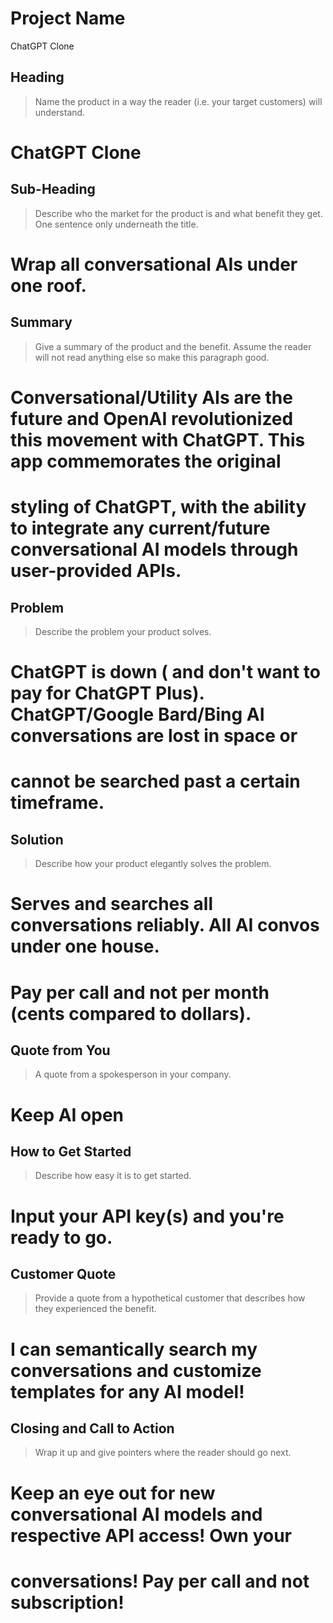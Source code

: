 # Project Name #
ChatGPT Clone

<!--
> This material was originally posted [here](http://www.quora.com/What-is-Amazons-approach-to-product-development-and-product-management). It is reproduced here for posterities sake.

There is an approach called "working backwards" that is widely used at Amazon. They work backwards from the customer, rather than starting with an idea for a product and trying to bolt customers onto it. While working backwards can be applied to any specific product decision, using this approach is especially important when developing new products or features.

For new initiatives a product manager typically starts by writing an internal press release announcing the finished product. The target audience for the press release is the new/updated product's customers, which can be retail customers or internal users of a tool or technology. Internal press releases are centered around the customer problem, how current solutions (internal or external) fail, and how the new product will blow away existing solutions.

If the benefits listed don't sound very interesting or exciting to customers, then perhaps they're not (and shouldn't be built). Instead, the product manager should keep iterating on the press release until they've come up with benefits that actually sound like benefits. Iterating on a press release is a lot less expensive than iterating on the product itself (and quicker!).

If the press release is more than a page and a half, it is probably too long. Keep it simple. 3-4 sentences for most paragraphs. Cut out the fat. Don't make it into a spec. You can accompany the press release with a FAQ that answers all of the other business or execution questions so the press release can stay focused on what the customer gets. My rule of thumb is that if the press release is hard to write, then the product is probably going to suck. Keep working at it until the outline for each paragraph flows.

Oh, and I also like to write press-releases in what I call "Oprah-speak" for mainstream consumer products. Imagine you're sitting on Oprah's couch and have just explained the product to her, and then you listen as she explains it to her audience. That's "Oprah-speak", not "Geek-speak".

Once the project moves into development, the press release can be used as a touchstone; a guiding light. The product team can ask themselves, "Are we building what is in the press release?" If they find they're spending time building things that aren't in the press release (overbuilding), they need to ask themselves why. This keeps product development focused on achieving the customer benefits and not building extraneous stuff that takes longer to build, takes resources to maintain, and doesn't provide real customer benefit (at least not enough to warrant inclusion in the press release).
 -->

## Heading ##
  > Name the product in a way the reader (i.e. your target customers) will understand.
  # ChatGPT Clone

## Sub-Heading ##
  > Describe who the market for the product is and what benefit they get. One sentence only underneath the title.
  # Wrap all conversational AIs under one roof.

## Summary ##
  > Give a summary of the product and the benefit. Assume the reader will not read anything else so make this paragraph good.
  # Conversational/Utility AIs are the future and OpenAI revolutionized this movement with ChatGPT. This app commemorates the original
  # styling of ChatGPT, with the ability to integrate any current/future conversational AI models through user-provided APIs.

## Problem ##
  > Describe the problem your product solves.
  # ChatGPT is down ( and don't want to pay for ChatGPT Plus). ChatGPT/Google Bard/Bing AI conversations are lost in space or
  # cannot be searched past a certain timeframe.

## Solution ##
  > Describe how your product elegantly solves the problem.
  # Serves and searches all conversations reliably. All AI convos under one house.
  # Pay per call and not per month (cents compared to dollars).

## Quote from You ##
  > A quote from a spokesperson in your company.
  # Keep AI open

## How to Get Started ##
  > Describe how easy it is to get started.
  # Input your API key(s) and you're ready to go.

## Customer Quote ##
  > Provide a quote from a hypothetical customer that describes how they experienced the benefit.
  # I can semantically search my conversations and customize templates for any AI model!

## Closing and Call to Action ##
  > Wrap it up and give pointers where the reader should go next.
  # Keep an eye out for new conversational AI models and respective API access! Own your
  # conversations! Pay per call and not subscription!
